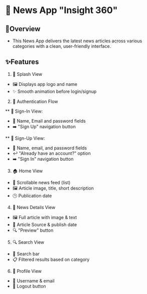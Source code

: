 # 📰 News App "Insight 360"

## 🌟Overview
- This News App delivers the latest news articles across various categories with a 
  clean, user-friendly interface.

## ✨Features
1. 🎨 Splash View
- 🖼️ Displays app logo and name
- ✨ Smooth animation before login/signup

2. 🔐 Authentication Flow

** 📲 Sign-In View:
- 📧 Name, Email and password fields
- ➡️ "Sign Up" navigation button

** 📝 Sign-Up View:
- 👤 Name, email, and password fields
- ↩️ "Already have an account?" option
- ➡️ "Sign In" navigation button

3. 🏠 Home View
- 📰 Scrollable news feed (list)
- 🖼️ Article image, title, short description
- 🕒 Publication date

4. 📖 News Details View
- 🖼️ Full article with image & text
- 👤 Article Source & publish date
- 🔍 "Preview" button

5. 🔍 Search View
- 🔎 Search bar
- 📋 Filtered results based on category

6. 👤 Profile View
- 📛 Username & email
- 🚪 Logout button





  





  






  

















  
  




  
